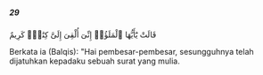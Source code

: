 ##### 29

<span class="ayah">قَالَتْ يَٰٓأَيُّهَا ٱلْمَلَؤُا۟ إِنِّىٓ أُلْقِىَ إِلَىَّ كِتَٰبٌۭ كَرِيمٌ</span>

<span class="ayah_translation">Berkata ia (Balqis): "Hai pembesar-pembesar, sesungguhnya telah dijatuhkan kepadaku sebuah surat yang mulia.</span>
